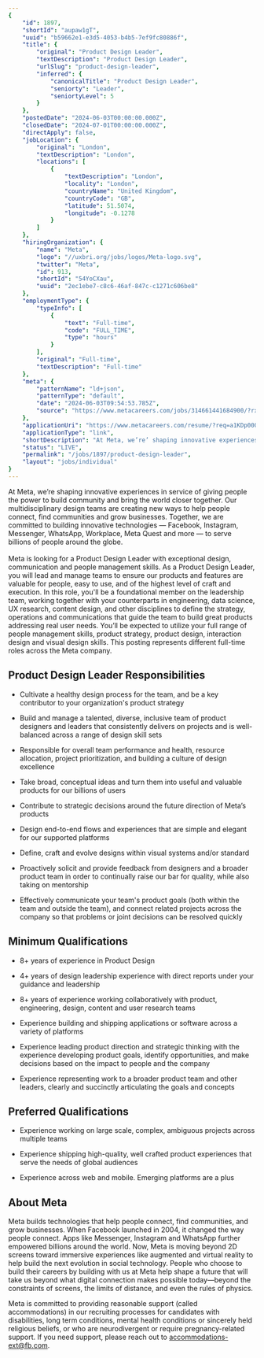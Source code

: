 ```yaml
---
{
	"id": 1897,
	"shortId": "aupaw1gT",
	"uuid": "b59662e1-e3d5-4053-b4b5-7ef9fc80886f",
	"title": {
		"original": "Product Design Leader",
		"textDescription": "Product Design Leader",
		"urlSlug": "product-design-leader",
		"inferred": {
			"canonicalTitle": "Product Design Leader",
			"seniorty": "Leader",
			"seniortyLevel": 5
		}
	},
	"postedDate": "2024-06-03T00:00:00.000Z",
	"closedDate": "2024-07-01T00:00:00.000Z",
	"directApply": false,
	"jobLocation": {
		"original": "London",
		"textDescription": "London",
		"locations": [
			{
				"textDescription": "London",
				"locality": "London",
				"countryName": "United Kingdom",
				"countryCode": "GB",
				"latitude": 51.5074,
				"longitude": -0.1278
			}
		]
	},
	"hiringOrganization": {
		"name": "Meta",
		"logo": "//uxbri.org/jobs/logos/Meta-logo.svg",
		"twitter": "Meta",
		"id": 913,
		"shortId": "54YoCXau",
		"uuid": "2ec1ebe7-c8c6-46af-847c-c1271c606be8"
	},
	"employmentType": {
		"typeInfo": [
			{
				"text": "Full-time",
				"code": "FULL_TIME",
				"type": "hours"
			}
		],
		"original": "Full-time",
		"textDescription": "Full-time"
	},
	"meta": {
		"patternName": "ld+json",
		"patternType": "default",
		"date": "2024-06-03T09:54:53.785Z",
		"source": "https://www.metacareers.com/jobs/314661441684900/?rx_campaign=indeed0&rx_ch=vp&rx_group=187943&rx_job=a1KDp00000E19sJMAR&rx_medium=cpc&rx_r=none&rx_source=indeed&rx_ts=20240603T061201Z&rx_vp=cpc&utm_campaign=Job%2Bboard&utm_medium=jobs&utm_source=indeedorganic&ref=a8lA00000004CJ6IAM&rx_p=3W4787MHHX&rx_viewer=d06fa46ecb4a11eeb9b13b2483235d7c1873b0f86ec6436fbe56a30299ce10f5"
	},
	"applicationUri": "https://www.metacareers.com/resume/?req=a1KDp00000E19sJMAR&ref=a8lA00000004CJ6IAM",
	"applicationType": "link",
	"shortDescription": "At Meta, we’re’ shaping innovative experiences in service of giving people the power to build community and bring the world closer together. Our multidisciplinary design teams are creating new ways",
	"status": "LIVE",
	"permalink": "/jobs/1897/product-design-leader",
	"layout": "jobs/individual"
}
---
```

<p>At Meta, we’re shaping innovative experiences in service of giving people the power to build community and bring the world closer together. Our multidisciplinary design teams are creating new ways to help people connect, find communities and grow businesses. Together, we are committed to building innovative technologies — Facebook, Instagram, Messenger, WhatsApp, Workplace, Meta Quest and more — to serve billions of people around the globe. <br><br>Meta is looking for a Product Design Leader with exceptional design, communication and people management skills. As a Product Design Leader, you will lead and manage teams to ensure our products and features are valuable for people, easy to use, and of the highest level of craft and execution. In this role, you'll be a foundational member on the leadership team, working together with your counterparts in engineering, data science, UX research, content design, and other disciplines to define the strategy, operations and communications that guide the team to build great products addressing real user needs. You’ll be expected to utilize your full range of people management skills, product strategy, product design, interaction design and visual design skills. This posting represents different full-time roles across the Meta company.</p><h2>Product Design Leader Responsibilities</h2><ul><li><p>Cultivate a healthy design process for the team, and be a key contributor to your organization's product strategy</p></li><li><p>Build and manage a talented, diverse, inclusive team of product designers and leaders that consistently delivers on projects and is well-balanced across a range of design skill sets</p></li><li><p>Responsible for overall team performance and health, resource allocation, project prioritization, and building a culture of design excellence</p></li><li><p>Take broad, conceptual ideas and turn them into useful and valuable products for our billions of users</p></li><li><p>Contribute to strategic decisions around the future direction of Meta’s products</p></li><li><p>Design end-to-end flows and experiences that are simple and elegant for our supported platforms</p></li><li><p>Define, craft and evolve designs within visual systems and/or standard</p></li><li><p>Proactively solicit and provide feedback from designers and a broader product team in order to continually raise our bar for quality, while also taking on mentorship</p></li><li><p>Effectively communicate your team's product goals (both within the team and outside the team), and connect related projects across the company so that problems or joint decisions can be resolved quickly</p></li></ul><h2>Minimum Qualifications</h2><ul><li><p>8+ years of experience in Product Design</p></li><li><p>4+ years of design leadership experience with direct reports under your guidance and leadership</p></li><li><p>8+ years of experience working collaboratively with product, engineering, design, content and user research teams</p></li><li><p>Experience building and shipping applications or software across a variety of platforms</p></li><li><p>Experience leading product direction and strategic thinking with the experience developing product goals, identify opportunities, and make decisions based on the impact to people and the company</p></li><li><p>Experience representing work to a broader product team and other leaders, clearly and succinctly articulating the goals and concepts</p></li></ul><h2>Preferred Qualifications</h2><ul><li><p>Experience working on large scale, complex, ambiguous projects across multiple teams</p></li><li><p>Experience shipping high-quality, well crafted product experiences that serve the needs of global audiences</p></li><li><p>Experience across web and mobile. Emerging platforms are a plus</p></li></ul><h2>About Meta</h2><p>Meta builds technologies that help people connect, find communities, and grow businesses. When Facebook launched in 2004, it changed the way people connect. Apps like Messenger, Instagram and WhatsApp further empowered billions around the world. Now, Meta is moving beyond 2D screens toward immersive experiences like augmented and virtual reality to help build the next evolution in social technology. People who choose to build their careers by building with us at Meta help shape a future that will take us beyond what digital connection makes possible today—beyond the constraints of screens, the limits of distance, and even the rules of physics.</p><p>Meta is committed to providing reasonable support (called accommodations) in our recruiting processes for candidates with disabilities, long term conditions, mental health conditions or sincerely held religious beliefs, or who are neurodivergent or require pregnancy-related support. If you need support, please reach out to <a target="_blank" rel="noopener noreferrer nofollow" href="mailto:accommodations-ext@fb.com">accommodations-ext@fb.com</a>.</p>

